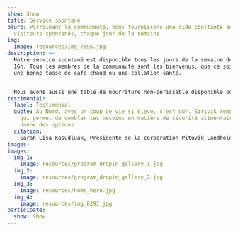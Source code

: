 ```yaml
---
show: Show
title: Service spontané
blurb: Parrainant la communauté, nous fournissons une aide constante aux
  visiteurs spontanés, chaque jour de la semaine.
img:
  image: resources/img_7696.jpg
description: >-
  Notre service spontané est disponible tous les jours de la semaine de 9h à
  16h. Tous les membres de la communauté sont les bienvenus, que ce soit pour
  une bonne tasse de café chaud ou une collation santé.


  Nous avons aussi une table de nourriture non-périssable disponible pour toute la communauté. Nous gardons en réserve des repas préparés congelés, des ingrédients de base et de la nourriture traditionnelle à partager avec les membres de la communauté qui ont un besoin urgent d’aide alimentaire.
testimonial:
  label: Testimonial
  quote: Au Nord, avec un coup de vie si élevé, c’est dur. Sirivik remplit le vide
    qui permet de combler les besoins en matière de sécurité alimentaire. Cela
    donne des options.
  citation: |
    Sarah Lisa Kasudluak, Présidente de la corporation Pituvik Landholding
images:
images:
  img_1:
    image: resources/program_dropin_gallery_1.jpg
  img_2:
    image: resources/program_dropin_gallery_2.jpg
  img_3:
    image: resources/home_hero.jpg
  img_4:
    image: resources/img_8291.jpg
participate:
  show: Show
---
```

